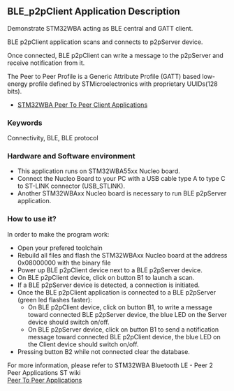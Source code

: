 ## __BLE_p2pClient Application Description__

Demonstrate STM32WBA acting as BLE central and GATT client.

BLE p2pClient application scans and connects to p2pServer device.

Once connected, BLE p2pClient can write a message to the p2pServer and receive notification from it.

The Peer to Peer Profile is a Generic Attribute Profile (GATT) based low-energy profile defined by STMicroelectronics with proprietary UUIDs(128 bits).
   - <a href="https://wiki.st.com/stm32mcu/wiki/Connectivity:STM32WBA_Peer_To_Peer#STM32WBA_Peer_to_Peer_Client_application"> STM32WBA Peer To Peer Client Applications</a>

### __Keywords__

Connectivity, BLE, BLE protocol

### __Hardware and Software environment__

  - This application runs on STM32WBA55xx Nucleo board.
  - Connect the Nucleo Board to your PC with a USB cable type A to type C to ST-LINK connector (USB_STLINK). 
  - Another STM32WBAxx Nucleo board is necessary to run BLE p2pServer application.
    
### __How to use it?__

In order to make the program work:
 - Open your prefered toolchain
 - Rebuild all files and flash the STM32WBAxx Nucleo board at the address 0x08000000 with the binary file
 - Power up BLE p2pClient device next to a  BLE p2pServer device.
 - On BLE p2pClient device, click on button B1 to launch a scan.  
 - If a BLE p2pServer device is detected, a connection is initiated.
 - Once the BLE p2pClient application is connected to a BLE p2pServer (green led flashes faster):
    - On BLE p2pClient device, click on button B1, to write a message toward connected BLE p2pServer device, the blue LED on the Server device should switch on/off.
    - On BLE p2pServer device, click on button B1 to send a notification message toward connected BLE p2pClient device, the blue LED on the Client device should switch on/off.
 - Pressing button B2 while not connected clear the database.
 
 For more information, please refer to  STM32WBA Bluetooth LE - Peer 2 Peer Applications ST wiki  
<a href="https://wiki.st.com/stm32mcu/wiki/Connectivity:STM32WBA_Peer_To_Peer"> Peer To Peer Applications</a>

